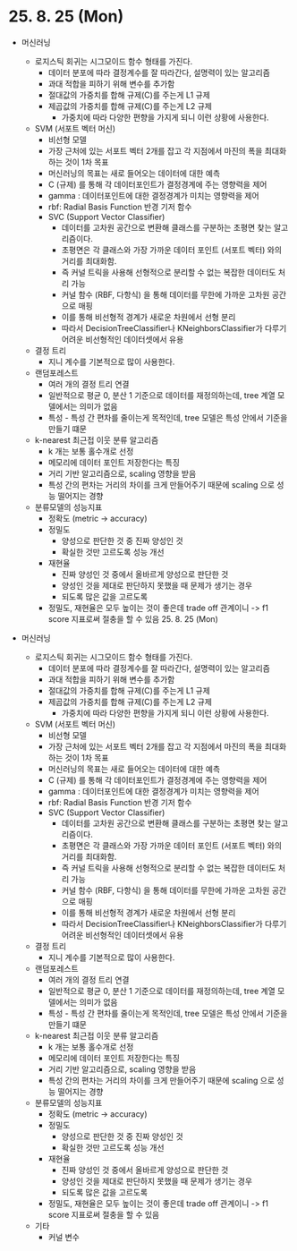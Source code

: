 # 25. 8. 25 (Mon)


* 머신러닝
  * 로지스틱 회귀는 시그모이드 함수 형태를 가진다.
    * 데이터 분포에 따라 결정계수를 잘 따라간다, 설명력이 있는 알고리즘
    * 과대 적합을 피하기 위해 변수를 추가함
    * 절대값의 가중치를 합해 규제(C)를 주는게 L1 규제
    * 제곱값의 가중치를 합해 규제(C)를 주는게 L2 규제
      * 가중치에 따라 다양한 편향을 가지게 되니 이런 상황에 사용한다.
  * SVM (서포트 벡터 머신)
    * 비선형 모델
    * 가장 근처에 있는 서포트 벡터 2개를 잡고 각 지점에서 마진의 폭을 최대화하는 것이 1차 목표
    * 머신러닝의 목표는 새로 들어오는 데이터에 대한 예측
    * C (규제) 를 통해 각 데이터포인트가 결정경계에 주는 영향력을 제어
    * gamma : 데이터포인트에 대한 결정경계가 미치는 영향력을 제어
    * rbf: Radial Basis Function 반경 기저 함수
    * SVC (Support Vector Classifier)
      * 데이터를 고차원 공간으로 변환해 클래스를 구분하는 초평면 찾는 알고리즘이다.
      * 초평면은 각 클래스와 가장 가까운 데이터 포인트 (서포트 벡터) 와의 거리를 최대화함.
      * 즉 커널 트릭을 사용해 선형적으로 분리할 수 없는 복잡한 데이터도 처리 가능
      * 커널 함수 (RBF, 다항식) 을 통해 데이터를 무한에 가까운 고차원 공간으로 매핑
      * 이를 통해 비선형적 경계가 새로운 차원에서 선형 분리
      * 따라서 DecisionTreeClassifier나 KNeighborsClassifier가 다루기 어려운 비선형적인 데이터셋에서 유용
  * 결정 트리
    * 지니 계수를 기본적으로 많이 사용한다.
  * 랜덤포레스트
    * 여러 개의 결정 트리 연결
    * 일반적으로 평균 0, 분산 1 기준으로 데이터를 재정의하는데, tree 계열 모델에서는 의미가 없음
    * 특성 - 특성 간 편차를 줄이는게 목적인데, tree 모델은 특성 안에서 기준을 만들기 떄문
  * k-nearest 최근접 이웃 분류 알고리즘
    * k 개는 보통 홀수개로 선정
    * 메모리에 데이터 포인트 저장한다는 특징
    * 거리 기반 알고리즘으로, scaling 영향을 받음
    * 특성 간의 편차는 거리의 차이를 크게 만들어주기 때문에 scaling 으로 성능 떨어지는 경향
  * 분류모델의 성능지표
    * 정확도 (metric -> accuracy)
    * 정밀도
      * 양성으로 판단한 것 중 진짜 양성인 것
      * 확실한 것만 고르도록 성능 개선
    * 재현율
      * 진짜 양성인 것 중에서 올바르게 양성으로 판단한 것
      * 양성인 것을 제대로 판단하지 못했을 때 문제가 생기는 경우
      * 되도록 많은 값을 고르도록
    * 정밀도, 재현율은 모두 높이는 것이 좋은데 trade off 관계이니 -> f1 score 지표로써 절충을 할 수 있음 25. 8. 25 (Mon)


* 머신러닝
  * 로지스틱 회귀는 시그모이드 함수 형태를 가진다.
    * 데이터 분포에 따라 결정계수를 잘 따라간다, 설명력이 있는 알고리즘
    * 과대 적합을 피하기 위해 변수를 추가함
    * 절대값의 가중치를 합해 규제(C)를 주는게 L1 규제
    * 제곱값의 가중치를 합해 규제(C)를 주는게 L2 규제
      * 가중치에 따라 다양한 편향을 가지게 되니 이런 상황에 사용한다.
  * SVM (서포트 벡터 머신)
    * 비선형 모델
    * 가장 근처에 있는 서포트 벡터 2개를 잡고 각 지점에서 마진의 폭을 최대화하는 것이 1차 목표
    * 머신러닝의 목표는 새로 들어오는 데이터에 대한 예측
    * C (규제) 를 통해 각 데이터포인트가 결정경계에 주는 영향력을 제어
    * gamma : 데이터포인트에 대한 결정경계가 미치는 영향력을 제어
    * rbf: Radial Basis Function 반경 기저 함수
    * SVC (Support Vector Classifier)
      * 데이터를 고차원 공간으로 변환해 클래스를 구분하는 초평면 찾는 알고리즘이다.
      * 초평면은 각 클래스와 가장 가까운 데이터 포인트 (서포트 벡터) 와의 거리를 최대화함.
      * 즉 커널 트릭을 사용해 선형적으로 분리할 수 없는 복잡한 데이터도 처리 가능
      * 커널 함수 (RBF, 다항식) 을 통해 데이터를 무한에 가까운 고차원 공간으로 매핑
      * 이를 통해 비선형적 경계가 새로운 차원에서 선형 분리
      * 따라서 DecisionTreeClassifier나 KNeighborsClassifier가 다루기 어려운 비선형적인 데이터셋에서 유용
  * 결정 트리
    * 지니 계수를 기본적으로 많이 사용한다.
  * 랜덤포레스트
    * 여러 개의 결정 트리 연결
    * 일반적으로 평균 0, 분산 1 기준으로 데이터를 재정의하는데, tree 계열 모델에서는 의미가 없음
    * 특성 - 특성 간 편차를 줄이는게 목적인데, tree 모델은 특성 안에서 기준을 만들기 떄문
  * k-nearest 최근접 이웃 분류 알고리즘
    * k 개는 보통 홀수개로 선정
    * 메모리에 데이터 포인트 저장한다는 특징
    * 거리 기반 알고리즘으로, scaling 영향을 받음
    * 특성 간의 편차는 거리의 차이를 크게 만들어주기 때문에 scaling 으로 성능 떨어지는 경향
  * 분류모델의 성능지표
    * 정확도 (metric -> accuracy)
    * 정밀도
      * 양성으로 판단한 것 중 진짜 양성인 것
      * 확실한 것만 고르도록 성능 개선
    * 재현율
      * 진짜 양성인 것 중에서 올바르게 양성으로 판단한 것
      * 양성인 것을 제대로 판단하지 못했을 때 문제가 생기는 경우
      * 되도록 많은 값을 고르도록
    * 정밀도, 재현율은 모두 높이는 것이 좋은데 trade off 관계이니 -> f1 score 지표로써 절충을 할 수 있음
  * 기타
    * 커널 변수
